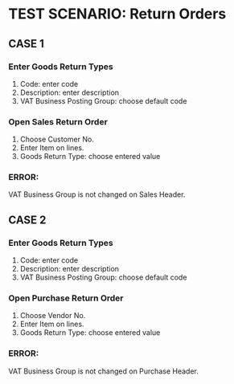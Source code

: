 # TEST SCENARIO: Return Orders

## CASE 1

### Enter Goods Return Types

1. Code: enter code
2. Description: enter description
3. VAT Business Posting Group: choose default code

### Open Sales Return Order

1. Choose Customer No.
2. Enter Item on lines.
3. Goods Return Type: choose entered value

### ERROR:

VAT Business Group is not changed on Sales Header.

## CASE 2

### Enter Goods Return Types

1. Code: enter code
2. Description: enter description
3. VAT Business Posting Group: choose default code

### Open Purchase Return Order

1. Choose Vendor No.
2. Enter Item on lines.
3. Goods Return Type: choose entered value

### ERROR:

VAT Business Group is not changed on Purchase Header.


